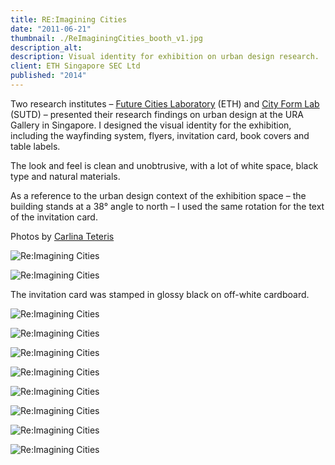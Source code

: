 ```yaml
---
title: RE:Imagining Cities
date: "2011-06-21"
thumbnail: ./ReImaginingCities_booth_v1.jpg
description_alt:
description: Visual identity for exhibition on urban design research.
client: ETH Singapore SEC Ltd
published: "2014"
---
```


Two research institutes – [Future Cities Laboratory](https://fcl.ethz.ch/) (ETH) and [City Form Lab](http://cityform.mit.edu/) (SUTD) – presented their research findings on urban design at the URA Gallery in Singapore. I designed the visual identity for the exhibition, including the wayfinding system, flyers, invitation card, book covers and table labels.

The look and feel is clean and unobtrusive, with a lot of white space, black type and natural materials.

As a reference to the urban design context of the exhibition space – the building stands at a 38° angle to north – I used the same rotation for the text of the invitation card.

<p class="footnotes">
Photos by <a href="http://www.carlinateteris.com/">Carlina Teteris</a>
</p>

<div class="kg-card kg-image-card kg-image-shadow kg-nopointer">

![Re:Imagining Cities](./ReImaginingCities_flyer.jpg)

</div>


<div class="kg-nopointer">

![Re:Imagining Cities](./ReImaginingCities_flyer_zoom.jpg)

</div>


The invitation card was stamped in glossy black on off-white cardboard.

<div class="kg-nopointer">

![Re:Imagining Cities](./ReImaginingCities_wayfinding.jpg)

</div>

<div class="kg-card kg-image-card kg-width-full kg-nopointer">

![Re:Imagining Cities](./ReImaginingCities_detail2.jpg)

</div>

<div class="kg-nopointer">

![Re:Imagining Cities](./ReImaginingCities_booth_v3.jpg)

</div>

<div class="kg-nopointer">

![Re:Imagining Cities](./ReImaginingCities_booth_flyers.jpg)

</div>

<div class="kg-nopointer">

![Re:Imagining Cities](./ReImaginingCities_booth_v2.jpg)

</div>

<div class="kg-nopointer">

![Re:Imagining Cities](./ReImaginingCities_detail1.jpg)

</div>


<div class="kg-nopointer">

![Re:Imagining Cities](./ReImaginingCities_detail3.jpg)

</div>

<div class="kg-card kg-image-card kg-width-wide kg-nopointer">

![Re:Imagining Cities](./ReImaginingCities_detail4.jpg)

</div>
